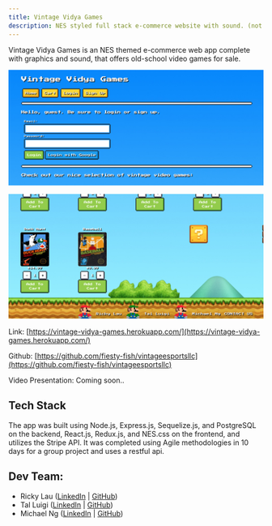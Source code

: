 ```yaml
---
title: Vintage Vidya Games
description: NES styled full stack e-commerce website with sound. (not mobile friendly currently)
---
```


Vintage Vidya Games is an NES themed e-commerce web app complete with graphics and sound, that offers old-school video games for sale.

![](vvg-top2.png)

![](vvg-bottom.png)

Link: [https://vintage-vidya-games.herokuapp.com/](https://vintage-vidya-games.herokuapp.com/)

Github: [https://github.com/fiesty-fish/vintageesportsllc](https://github.com/fiesty-fish/vintageesportsllc)

Video Presentation: Coming soon..

## Tech Stack

The app was built using Node.js, Express.js, Sequelize.js, and PostgreSQL on the backend, React.js, Redux.js, and NES.css on the frontend, and utilizes the Stripe API. It was completed using Agile methodologies in 10 days for a group project and uses a restful api.

## Dev Team:

- Ricky Lau ([LinkedIn](https://www.linkedin.com/in/rickylaudev) | [GitHub](https://github.com/rickylaufitness))
- Tal Luigi ([LinkedIn](https://www.linkedin.com/in/talluigi) | [GitHub](https://github.com/luigilegion))
- Michael Ng ([LinkedIn](https://www.linkedin.com/in/michael-m-ng) | [GitHub](https://github.com/xmng))
